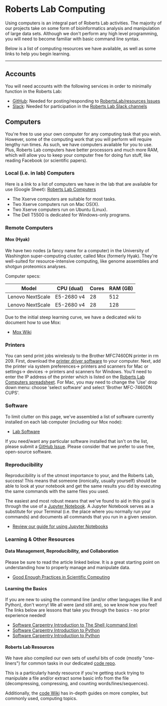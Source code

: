 # Roberts Lab Computing

Using computers is an integral part of Roberts Lab activities. The majority of our projects take on some form of bioinformatics analysis and manipulation of large data sets. Although we don't perform any high level programming, you will need to become familiar with basic command line syntax.

Below is a list of computing resources we have available, as well as some links to help you begin learning.

---

## Accounts

You will need accounts with the following services in order to minimally function in the Roberts Lab:

- [GitHub](github.com): Needed for posting/responding to [RobertsLab/resources Issues](https://github.com/RobertsLab/resources/issues)
- [Slack](slack.com): Needed for participation in the [Roberts Lab Slack channels](genefish.slack.com)

## Computers
You're free to use your own computer for any computing task that you wish. However, some of the computing work that you will perform will require lengthy run times. As such, we have computers available for you to use. Plus, Roberts Lab computers have better processors and much more RAM, which will allow you to keep your computer free for doing fun stuff, like reading Facebook (or scientific papers).
### Local (i.e. in lab) Computers

Here is a link to a list of computers we have in the lab that are available for use (Google Sheet): [Roberts Lab Computers](https://docs.google.com/spreadsheets/d/1mtIITcjqZVEQtynYZFdOdx51uXTiXP7Jvvzv_SnWCDY/edit?usp=sharing)
- The Xserve computers are suitable for most tasks.
- Two Xserve computers run on Mac OS(X).
- Two Xserve computers run on Ubuntu (Linux).
- The Dell T5500 is dedicated for Windows-only programs.

### Remote Computers
#### Mox (Hyak)

We have two nodes (a fancy name for a computer) in the University of Washington super-computing cluster, called Mox (formerly Hyak). They're well-suited for resource-intensive computing, like genome assemblies and shotgun proteomics analyses.

Computer specs:

| Model | CPU (dual) | Cores | RAM (GB) |
| ----- | ---------- |----- | -------- |
| Lenovo NextScale | E5-2680 v4 | 28 | 512 |
| Lenovo NextScale | E5-2680 v4 | 28 | 128 |

Due to the initial steep learning curve, we have a dedicated wiki to document how to use Mox:
- [Mox Wiki](https://github.com/RobertsLab/hyak_mox/wiki)

### Printers
You can send print jobs wirelessly to the Brother MFC7460DN printer in rm 209. First, download the [printer driver software](https://support.brother.com/g/b/downloadtop.aspx?c=us&lang=en&prod=mfc7460dn_all) to your computer. Next, add the printer via system preferences-> printers and scanners for Mac or settings-> devices -> printers and scanners for Windows. You'll need to enter the IP address of the printer which is listed on the [Roberts Lab Computers spreadsheet](https://docs.google.com/spreadsheets/d/1mtIITcjqZVEQtynYZFdOdx51uXTiXP7Jvvzv_SnWCDY/edit#gid=0). For Mac, you may need to change the 'Use' drop down menu: choose 'select software' and select 'Brother MFC-7460DN CUPS'. 

### Software
To limit clutter on this page, we've assembled a list of software currently installed on each lab computer (including our Mox node):
- [Lab Software](https://github.com/RobertsLab/resources/wiki/Lab-Software)

If you need/want any particular software installed that isn't on the list, please submit a [GitHub Issue](https://github.com/RobertsLab/resources/issues). Please consider that we prefer to use free, open-source software.

### Reproducibility
Reproducibility is of the utmost importance to your, and the Roberts Lab, success! This means that someone (ironically, usually yourself) should be able to look at your notebook and get the same results you did by executing the same commands with the same files you used.

The easiest and most robust means that we've found to aid in this goal is through the use of a [Jupyter Notebook](http://jupyter.org/). A Jupyter Notebook serves as a substitute for your Terminal (i.e. the place where you normally run your commands) and documents all commands that you run in a given session.


- [Review our guide for using Jupyter Notebooks](https://github.com/RobertsLab/code/wiki/Jupyter-Notebook-Guide)

### Learning & Other Resources
#### Data Management, Reproducibility, and Collaboration
Please be sure to read the article linked below. It is a great starting point on understanding how to properly manage and manipulate data.

- [Good Enough Practices in Scientific Computing](http://journals.plos.org/ploscompbiol/article?id=10.1371/journal.pcbi.1005510)

#### Learning the Basics
If you are new to using the command line (and/or other languages like R and Python), don't worry! We all were (and still are), so we know how you feel! The links below are lessons that take you through the basics - no prior experience needed!

- [Software Carpentry Introduction to The Shell (command line)](http://swcarpentry.github.io/shell-novice)
- [Software Carpentry Introduction to Python](http://swcarpentry.github.io/python-novice-inflammation)
- [Software Carpentry Introduction to Python](http://swcarpentry.github.io/r-novice-inflammation)

#### Roberts Lab Resources

We have also compiled our own sets of useful bits of code (mostly "one-liners") for common tasks in our dedicated [code repo](https://github.com/RobertsLab/code). 

This is a particularly handy resource if you're getting stuck trying to manipulate a file and/or extract some basic info from the file (decompressing, compressing, and counting words/lines/sequences).

Additionally, the [code Wiki](https://github.com/RobertsLab/code/wiki) has in-depth guides on more complex, but commonly used, computing topics.